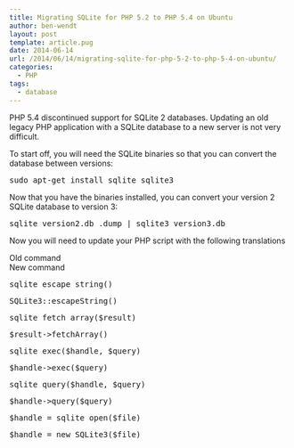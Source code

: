 ```yaml
---
title: Migrating SQLite for PHP 5.2 to PHP 5.4 on Ubuntu
author: ben-wendt
layout: post
template: article.pug
date: 2014-06-14
url: /2014/06/14/migrating-sqlite-for-php-5-2-to-php-5-4-on-ubuntu/
categories:
  - PHP
tags:
  - database
---
```

PHP 5.4 discontinued support for SQLite 2 databases. Updating an old legacy PHP application with a SQLite database to a new server is not very difficult.

<span class="more"></span>

To start off, you will need the SQLite binaries so that you can convert the database between versions:

<pre class="brush: bash; title: ; notranslate" title="">sudo apt-get install sqlite sqlite3
</pre>

Now that you have the binaries installed, you can convert your version 2 SQLite database to version 3:

<pre class="brush: bash; title: ; notranslate" title="">sqlite version2.db .dump | sqlite3 version3.db
</pre>

Now you will need to update your PHP script with the following translations

<div class="clearer">
  <div class="move">
    Old command
  </div>
  
  <div class="move">
    New command
  </div>
</div>

<div class="clearer">
  <div class="move">
    <pre class="brush: php; title: ; notranslate" title="">
sqlite_escape_string()
</pre>
  </div>
  
  <div class="move">
    <pre class="brush: php; title: ; notranslate" title="">
SQLite3::escapeString()
</pre>
  </div>
</div>

<div class="clearer">
  <div class="move">
    <pre class="brush: php; title: ; notranslate" title="">
sqlite_fetch_array($result)
</pre>
  </div>
  
  <div class="move">
    <pre class="brush: php; title: ; notranslate" title="">
$result-&gt;fetchArray()
</pre>
  </div>
</div>

<div class="clearer">
  <div class="move">
    <pre class="brush: php; title: ; notranslate" title="">
sqlite_exec($handle, $query)
</pre>
  </div>
  
  <div class="move">
    <pre class="brush: php; title: ; notranslate" title="">
$handle-&gt;exec($query)
</pre>
  </div>
</div>

<div class="clearer">
  <div class="move">
    <pre class="brush: php; title: ; notranslate" title="">
sqlite_query($handle, $query)
</pre>
  </div>
  
  <div class="move">
    <pre class="brush: php; title: ; notranslate" title="">
$handle-&gt;query($query)
</pre>
  </div>
</div>

<div class="clearer">
  <div class="move">
    <pre class="brush: php; title: ; notranslate" title="">
$handle = sqlite_open($file)
</pre>
  </div>
  
  <div class="move">
    <pre class="brush: php; title: ; notranslate" title="">
$handle = new SQLite3($file)
</pre>
  </div>
</div>
